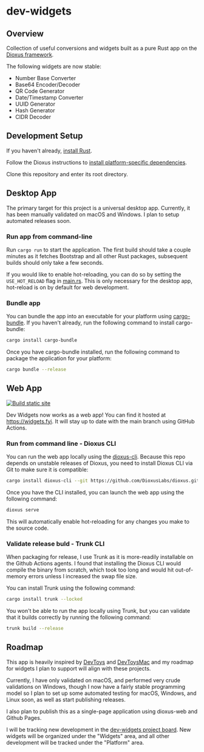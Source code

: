 # dev-widgets

## Overview

Collection of useful conversions and widgets built as a pure Rust app on the [Dioxus framework](https://github.com/DioxusLabs/dioxus).

The following widgets are now stable:

* Number Base Converter
* Base64 Encoder/Decoder
* QR Code Generator
* Date/Timestamp Converter
* UUID Generator
* Hash Generator
* CIDR Decoder

## Development Setup

If you haven't already, [install Rust](https://www.rust-lang.org/tools/install).

Follow the Dioxus instructions to [install platform-specific dependencies](https://dioxuslabs.com/docs/0.3/guide/en/getting_started/desktop.html#platform-specific-dependencies).

Clone this repository and enter its root directory.

## Desktop App

The primary target for this project is a universal desktop app. Currently, it has been manually validated on macOS and Windows. I plan to setup automated releases soon.

### Run app from command-line

Run `cargo run` to start the application. The first build should take a couple minutes as it fetches Bootstrap and all other Rust packages, subsequent builds should only take a few seconds.

If you would like to enable hot-reloading, you can do so by setting the `USE_HOT_RELOAD` flag in [main.rs](src/main.rs). This is only necessary for the desktop app, hot-reload is on by default for web development.

### Bundle app

You can bundle the app into an executable for your platform using [cargo-bundle](https://github.com/burtonageo/cargo-bundle). If you haven't already, run the following command to install cargo-bundle:

```bash
cargo install cargo-bundle
```

Once you have cargo-bundle installed, run the following command to package the application for your platform:

```bash
cargo bundle --release
```

## Web App

[![Build static site](https://github.com/esimkowitz/dev-widgets/actions/workflows/build-site.yml/badge.svg)](https://github.com/esimkowitz/dev-widgets/actions/workflows/build-site.yml)

Dev Widgets now works as a web app! You can find it hosted at <https://widgets.fyi>. It will stay up to date with the main branch using GitHub Actions.

### Run from command line - Dioxus CLI

You can run the web app locally using the [dioxus-cli](https://github.com/DioxusLabs/dioxus/tree/master/packages/cli). Because this repo depends on unstable releases of Dioxus, you need to install Dioxus CLI via Git to make sure it is compatible:

```bash
cargo install dioxus-cli --git https://github.com/DioxusLabs/dioxus.git --rev b25501af48977817d9d0bb2534c94cff30317c8c
```

Once you have the CLI installed, you can launch the web app using the following command:

```bash
dioxus serve
```

This will automatically enable hot-reloading for any changes you make to the source code.

### Validate release buld - Trunk CLI

When packaging for release, I use Trunk as it is more-readily installable on the Github Actions agents. I found that installing the Dioxus CLI would compile the binary from scratch, which took too long and would hit out-of-memory errors unless I increased the swap file size.

You can install Trunk using the following command:

```bash
cargo install trunk --locked
```

You won't be able to run the app locally using Trunk, but you can validate that it builds correctly by running the following command:

```bash
trunk build --release
```

## Roadmap

This app is heavily inspired by [DevToys](https://github.com/veler/DevToys) and [DevToysMac](https://github.com/ObuchiYuki/DevToysMac) and my roadmap for widgets I plan to support will align with these projects.

Currently, I have only validated on macOS, and performed very crude validations on Windows, though I now have a fairly stable programming model so I plan to set up some automated testing for macOS, Windows, and Linux soon, as well as start publishing releases.

I also plan to publish this as a single-page application using dioxus-web and Github Pages.

I will be tracking new development in the [dev-widgets project board](https://github.com/users/esimkowitz/projects/2). New widgets will be organized under the "Widgets" area, and all other development will be tracked under the "Platform" area.
